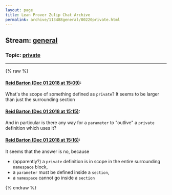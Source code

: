 ```yaml
---
layout: page
title: Lean Prover Zulip Chat Archive 
permalink: archive/113488general/00220private.html
---
```


## Stream: [general](index.html)
### Topic: [private](00220private.html)

---


{% raw %}
#### [ Reid Barton (Dec 01 2018 at 15:09)](https://leanprover.zulipchat.com/#narrow/stream/113488-general/topic/private/near/150684856):
What's the scope of something defined as `private`? It seems to be larger than just the surrounding section

#### [ Reid Barton (Dec 01 2018 at 15:15)](https://leanprover.zulipchat.com/#narrow/stream/113488-general/topic/private/near/150685049):
And in particular is there any way for a `parameter` to "outlive" a `private` definition which uses it?

#### [ Reid Barton (Dec 01 2018 at 15:16)](https://leanprover.zulipchat.com/#narrow/stream/113488-general/topic/private/near/150685100):
It seems that the answer is no, because
* (apparently?) a `private` definition is in scope in the entire surrounding `namespace` block,
* a `parameter` must be defined inside a `section`,
* a `namespace` cannot go inside a `section`


{% endraw %}
